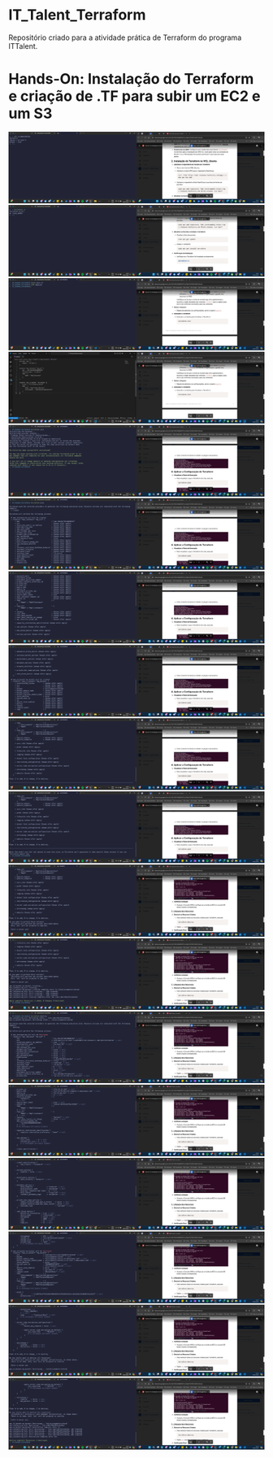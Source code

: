 # IT_Talent_Terraform

Repositório criado para a atividade prática de Terraform do programa ITTalent.

# Hands-On: Instalação do Terraform e criação de .TF para subir um EC2 e um S3

![](prints/captura-de-tela-01.png)
![](prints/captura-de-tela-02.png)
![](prints/captura-de-tela-03.png)
![](prints/captura-de-tela-04.png)
![](prints/captura-de-tela-05.png)
![](prints/captura-de-tela-06.png)
![](prints/captura-de-tela-07.png)
![](prints/captura-de-tela-08.png)
![](prints/captura-de-tela-09.png)
![](prints/captura-de-tela-10.png)
![](prints/captura-de-tela-11.png)
![](prints/captura-de-tela-12.png)
![](prints/captura-de-tela-13.png)
![](prints/captura-de-tela-14.png)
![](prints/captura-de-tela-15.png)
![](prints/captura-de-tela-16.png)
![](prints/captura-de-tela-17.png)
![](prints/captura-de-tela-18.png)
